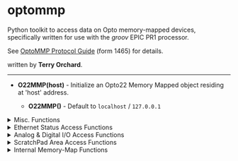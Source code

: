 # optommp

Python toolkit to access data on Opto memory-mapped devices, specifically written for use with the _groov_ EPIC PR1 processor.

See [OptoMMP Protocol Guide](https://www.opto22.com/support/resources-tools/documents/1465-optommp-protocol-guide "opto22 support") (form 1465) for details.

written by __Terry Orchard__.

-----

* **O22MMP(host)** - Initialize an Opto22 Memory Mapped object residing at 'host' address.

	* **O22MMP()** - Default to `localhost` / `127.0.0.1`

<details><summary>Misc. Functions</summary>

* **ReadRawOffset(offset, size, data_type)** - Rads the raw address at `offset` collecting `size` bytes and using `data_type` formatting to unpack it.

* **LastError()** - Returns the last error response code.

* **UnitDescription()** - Returns the device unit description. For example, `GRV-EPIC-PR1`

* **FirmwareVersion()** - Returns the device firmware version. For example, 'R1.1a'

</details>
<details><summary>Ethernet Status Access Functions</summary>

* **IPAddressE0()** - Returns the IP address associated with Ethernet 0 on the controller.

* **MACAddressE0()** - Returns the MAC address associated with Ethernet 0 on the controller.

* **IPAddressE1()** - Returns the IP address associated with Ethernet 1 on the controller.

* **MACAddressE1()** - Returns the MAC address associated with Ethernet 1 on the controller.

</details>
<details><summary>Analog & Digital I/O Access Functions</summary>

* **SetDigitalPointState(module, channel, state)** - The HD digital output at `channel` on `module` will be toggled to `state`, which should be either 1 or 0. Returns status code.

* **GetDigitalPointState(module, channel)** - The state of the HD digital output at `channel` on `module` will be fetched. Returns state either 1 or 0.


* **GetAnalogPointValue(module, channel)** - Return the current float value of the analog I/O installed at `channel` on `module`.

* **SetAnalogPointValue(module, channel, value)** - Set the analog I/O installed at `channel` on `module` to be `value`. `value` should be a float.

* **GetAnalogPointMin(module, channel)** - Return the minimum float value of the analog I/O installed at `channel` on `module`.

* **GetAnalogPointMax(module, channel)** - Return the maximum float value of the analog I/O installed at `channel` on `module`.

</details>
<details><summary>ScratchPad Area Access Functions</summary>

* **GetScractchPadIntegerArea(index)** - Returns the `index`<sup>th</sup> scratch pad integer.

* **SetScractchPadIntegerArea(index, value)** - Sets the `index`<sup>th</sup> scratch pad integer to be `value`.

* **GetScractchPadFloatArea(index)** - Returns the `index`<sup>th</sup> scratch pad float.

* **SetScractchPadFloatArea(index, value)** - Sets the `index`<sup>th</sup> scratch pad float to be `value`.

* **GetScractchPadStringArea(index)** - Returns the `index`<sup>th</sup> scratch pad string.

* **SetScractchPadStringArea(index, data)** - Sets the `index`<sup>th</sup> scratch pad string to be `data`.

</details>
<details><summary>Internal Memory-Map Functions</summary>

* **UnpackReadResponse(data, data_type)** - Unpacks the string data from bytes 16-20 of a read response. Returns formatted data.<br>
	`data_type` --> struct format characters 'c', 'i', 'd', 'f', etc., or specifically 'FIRMWARE', 'IP', or 'MAC' for custom formatting, or 'NONE' for raw binary data.

* **UnpackWriteResponse(data)** - Unpacks the integer status code from bytes 4-8 of a write response. Returns int status.<br>

* **PackFloat(value)** - Packs floating point `vlaue` into a four-byte hexidecimal array.

* **PackInteger(value)** - Packs integer point `vlaue` into a four-byte hexidecimal array.


* **ReadBlock(address)** - Read value at memory location `address`. Relies on `BuidReadBlockRequest()`, wraps up `.send()` and `.recv()` methods. Returns unpacked string data.

* **WriteBlock(address, value)** - Write `value` into memory location `address`. Relies on `BuildWriteBlockRequest()`, wraps up `.send()` and `.recv()` methods. Returns int status.


* **BuildReadBlockRequest(dest, size)** - Build the read block request bytearray. Returns bytearray block.<br>
	This is an internally used utility method to build a read request. Client code isn't likely to need it.

* **BuildWriteBlockRequest(dest, value)** - Build the write block request bytearray. Returns bytearray block.<br>
	This is an internally used utility method to build a read request. Client code isn't likely to need it.

* **close()** - Closes the socket connection to the device. Call this before the end of the script.

</details>
